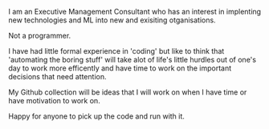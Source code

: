 I am an Executive Management Consultant who has an interest in implenting new technologies and ML into new and exisiting otganisations.

Not a programmer.

I have had little formal experience in 'coding' but like to think that 'automating the boring stuff' will take alot of life's little hurdles out of one's day to work more efficently and have time to work on the important decisions that need attention.

My Github collection will be ideas that I will work on when I have time or have motivation to work on.

Happy for anyone to pick up the code and run with it.

<!---
sam-minns/sam-minns is a ✨ special ✨ repository because its `README.md` (this file) appears on your GitHub profile.
You can click the Preview link to take a look at your changes.
--->
